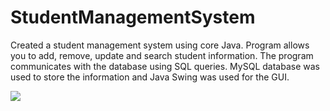 # StudentManagementSystem

Created a student management system using core Java. Program allows you to add, remove, update and 
search student information.
The program communicates with the database using SQL queries.
MySQL database was used to store the information and Java Swing was used for the GUI.



![](GithubImages/page1.png)
